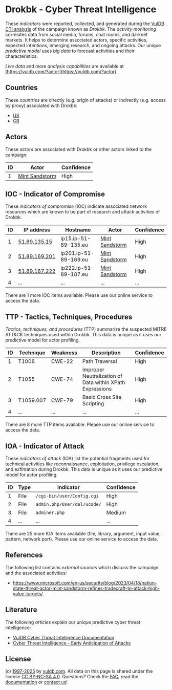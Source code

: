 # Drokbk - Cyber Threat Intelligence

These _indicators_ were reported, collected, and generated during the [VulDB CTI analysis](https://vuldb.com/?kb.cti) of the campaign known as _Drokbk_. The _activity monitoring_ correlates data from social media, forums, chat rooms, and darknet markets. It helps to determine associated actors, specific activities, expected intentions, emerging research, and ongoing attacks. Our unique _predictive model_ uses _big data_ to forecast activities and their characteristics.

_Live data_ and more _analysis capabilities_ are available at [https://vuldb.com/?actor](https://vuldb.com/?actor)

## Countries

These _countries_ are directly (e.g. origin of attacks) or indirectly (e.g. access by proxy) associated with Drokbk:

* [US](https://vuldb.com/?country.us)
* [GB](https://vuldb.com/?country.gb)

## Actors

These _actors_ are associated with Drokbk or other actors linked to the campaign.

ID | Actor | Confidence
-- | ----- | ----------
1 | [Mint Sandstorm](https://vuldb.com/?actor.mint_sandstorm) | High

## IOC - Indicator of Compromise

These _indicators of compromise_ (IOC) indicate associated network resources which are known to be part of research and attack activities of Drokbk.

ID | IP address | Hostname | Actor | Confidence
-- | ---------- | -------- | ----- | ----------
1 | [51.89.135.15](https://vuldb.com/?ip.51.89.135.15) | ip15.ip-51-89-135.eu | [Mint Sandstorm](https://vuldb.com/?actor.mint_sandstorm) | High
2 | [51.89.169.201](https://vuldb.com/?ip.51.89.169.201) | ip201.ip-51-89-169.eu | [Mint Sandstorm](https://vuldb.com/?actor.mint_sandstorm) | High
3 | [51.89.187.222](https://vuldb.com/?ip.51.89.187.222) | ip222.ip-51-89-187.eu | [Mint Sandstorm](https://vuldb.com/?actor.mint_sandstorm) | High
4 | ... | ... | ... | ...

There are 1 more IOC items available. Please use our online service to access the data.

## TTP - Tactics, Techniques, Procedures

_Tactics, techniques, and procedures_ (TTP) summarize the suspected MITRE ATT&CK techniques used within Drokbk. This data is unique as it uses our predictive model for actor profiling.

ID | Technique | Weakness | Description | Confidence
-- | --------- | -------- | ----------- | ----------
1 | T1006 | CWE-22 | Path Traversal | High
2 | T1055 | CWE-74 | Improper Neutralization of Data within XPath Expressions | High
3 | T1059.007 | CWE-79 | Basic Cross Site Scripting | High
4 | ... | ... | ... | ...

There are 8 more TTP items available. Please use our online service to access the data.

## IOA - Indicator of Attack

These _indicators of attack_ (IOA) list the potential fragments used for technical activities like reconnaissance, exploitation, privilege escalation, and exfiltration during Drokbk. This data is unique as it uses our predictive model for actor profiling.

ID | Type | Indicator | Confidence
-- | ---- | --------- | ----------
1 | File | `/cgi-bin/user/Config.cgi` | High
2 | File | `admin.php/User/del/ucode/` | High
3 | File | `adminer.php` | Medium
4 | ... | ... | ...

There are 25 more IOA items available (file, library, argument, input value, pattern, network port). Please use our online service to access the data.

## References

The following list contains _external sources_ which discuss the campaign and the associated activities:

* https://www.microsoft.com/en-us/security/blog/2023/04/18/nation-state-threat-actor-mint-sandstorm-refines-tradecraft-to-attack-high-value-targets/

## Literature

The following _articles_ explain our unique predictive cyber threat intelligence:

* [VulDB Cyber Threat Intelligence Documentation](https://vuldb.com/?kb.cti)
* [Cyber Threat Intelligence - Early Anticipation of Attacks](https://www.scip.ch/en/?labs.20201022)

## License

(c) [1997-2025](https://vuldb.com/?kb.changelog) by [vuldb.com](https://vuldb.com/?kb.about). All data on this page is shared under the license [CC BY-NC-SA 4.0](https://creativecommons.org/licenses/by-nc-sa/4.0/). Questions? Check the [FAQ](https://vuldb.com/?kb.faq), read the [documentation](https://vuldb.com/?kb) or [contact us](https://vuldb.com/?contact)!
